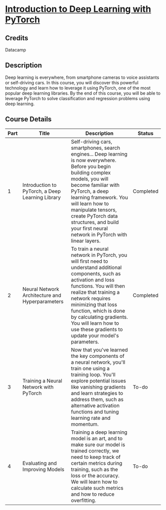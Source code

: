 # [Introduction to Deep Learning with PyTorch](https://app.datacamp.com/learn/courses/introduction-to-deep-learning-with-pytorch)

## Credits

Datacamp

## Description

Deep learning is everywhere, from smartphone cameras to voice assistants or self-driving cars. In this course, you will discover this powerful technology and learn how to leverage it using PyTorch, one of the most popular deep learning libraries. By the end of this course, you will be able to leverage PyTorch to solve classification and regression problems using deep learning.

## Course Details

| Part | Title | Description | Status |
|------|-------|---------------|--------|
| 1 | Introduction to PyTorch, a Deep Learning Library | Self-driving cars, smartphones, search engines... Deep learning is now everywhere. Before you begin building complex models, you will become familiar with PyTorch, a deep learning framework. You will learn how to manipulate tensors, create PyTorch data structures, and build your first neural network in PyTorch with linear layers. | Completed |
| 2 | Neural Network Architecture and Hyperparameters | To train a neural network in PyTorch, you will first need to understand additional components, such as activation and loss functions. You will then realize that training a network requires minimizing that loss function, which is done by calculating gradients. You will learn how to use these gradients to update your model's parameters. | Completed |
| 3 | Training a Neural Network with PyTorch | Now that you've learned the key components of a neural network, you'll train one using a training loop. You'll explore potential issues like vanishing gradients and learn strategies to address them, such as alternative activation functions and tuning learning rate and momentum. | To-do |
| 4 | Evaluating and Improving Models | Training a deep learning model is an art, and to make sure our model is trained correctly, we need to keep track of certain metrics during training, such as the loss or the accuracy. We will learn how to calculate such metrics and how to reduce overfitting. | To-do | 